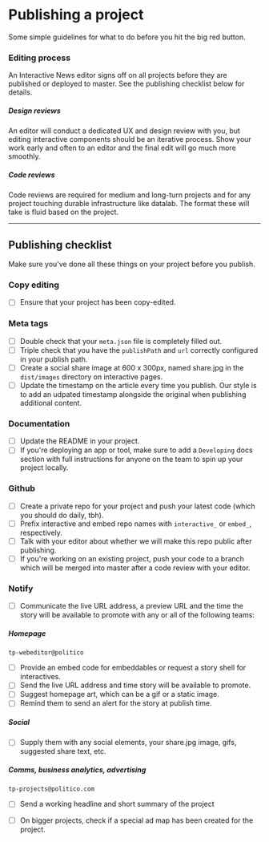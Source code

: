 # Publishing a project

Some simple guidelines for what to do before you hit the big red button.

### Editing process

An Interactive News editor signs off on all projects before they are published or deployed to master. See the publishing checklist below for details.

##### Design reviews

An editor will conduct a dedicated UX and design review with you, but editing interactive components should be an iterative process. Show your work early and often to an editor and the final edit will go much more smoothly.

##### Code reviews

Code reviews are required for medium and long-turn projects and for any project touching durable infrastructure like datalab. The format these will take is fluid based on the project.



---

## Publishing checklist

Make sure you've done all these things on your project before you publish.

### Copy editing

- [ ] Ensure that your project has been copy-edited.

### Meta tags

* [ ] Double check that your `meta.json` file is completely filled out.
* [ ] Triple check that you have the `publishPath` and `url` correctly configured in your publish path.
* [ ] Create a social share image at 600 x 300px, named share.jpg in the `dist/images` directory on interactive pages.
* [ ] Update the timestamp on the article every time you publish. Our style is to add an udpated timestamp alongside the original when publishing additional content.

### Documentation
* [ ] Update the README in your project.
* [ ] If you're deploying an app or tool, make sure to add a `Developing` docs section with full instructions for anyone on the team to spin up your project locally.

### Github

* [ ] Create a private repo for your project and push your latest code (which you should do daily, tbh).
* [ ] Prefix interactive and embed repo names with `interactive_` or `embed_`, respectively.
* [ ] Talk with your editor about whether we will make this repo public after publishing.
* [ ] If you're working on an existing project, push your code to a branch which will be merged into master after a code review with your editor.

### Notify

- [ ] Communicate the live URL address, a preview URL and the time the story will be available to promote with any or all of the following teams:


##### Homepage
`tp-webeditor@politico`
* [ ] Provide an embed code for embeddables or request a story shell for interactives.
* [ ] Send the live URL address and time story will be available to promote.
* [ ] Suggest homepage art, which can be a gif or a static image.
* [ ] Remind them to send an alert for the story at publish time.

##### Social

* [ ] Supply them with any social elements, your share.jpg image, gifs, suggested share text, etc.



##### **Comms, business analytics, advertising** 
`tp-projects@politico.com`
* [ ] Send a working headline and short summary of the project 
* [ ] On bigger projects, check if a special ad map has been created for the project.




